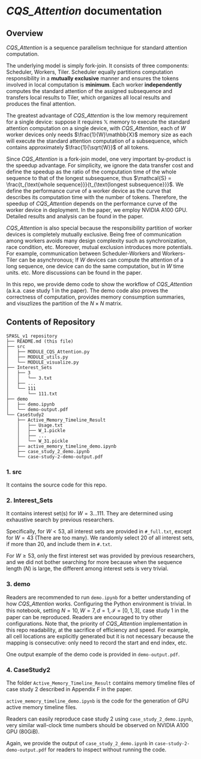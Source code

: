 # *CQS_Attention* documentation

## Overview
*CQS_Attention* is a sequence parallelism technique for standard attention computation. 

The underlying model is simply fork-join. It consists of three components: Scheduler, Workers, Tiler. Scheduler equally partitions computation responsibility in a **mutually exclusive** manner and ensures the tokens involved in local computation is **minimum**. Each worker **independently** computes the standard attention of the assigned subsequence and transfers local results to Tiler, which organizes all local results and produces the final attention. 

The greatest advantage of *CQS_Attention* is the low memory requirement for a single device: suppose it requires $\mathbb{X}$ memory to execute the standard attention computation on a single device, with *CQS_Attention*, each of $W$ worker devices only needs $\frac{1}{W}\mathbb{X}$ memory size as each will execute the standard attention computation of a subsequence, which contains approximately $\frac{1}{\sqrt{W}}$ of all tokens.  

Since *CQS_Attention* is a fork-join model, one very important by-product is the speedup advantage. For simplicity, we ignore the data transfer cost and define the speedup as the ratio of the computation time of the whole sequence to that of the longest subsequence, thus $\mathcal{S} = \frac{t_{\text{whole sequence}}}{t_{\text{longest subsequence}}}$. We define the performance curve of a worker device as the curve that describes its computation time with the number of tokens. Therefore, the speedup of *CQS_Attention* depends on the performance curve of the worker device in deployment. In the paper, we employ NVIDIA A100 GPU. Detailed results and analysis can be found in the paper.

*CQS_Attention* is also special because the responsibility partition of worker devices is completely mutually exclusive. Being free of communication among workers avoids many design complexity such as synchronization, race condition, etc. Moreover, mutual exclusion introduces more potentials. For example, communication between Scheduler-Workers and Workers-Tiler can be asynchronous; If $W$ devices can compute the attention of a long sequence, one device can do the same computation, but in $W$ time units. etc. More discussions can be found in the paper.

In this repo, we provide demo code to show the workflow of *CQS_Attention* (a.k.a. case study 1 in the paper). The demo code also proves the correctness of computation, provides memory consumption summaries, and visuzlizes the partition of the $N \times N$ matrix.

## Contents of Repository

```
SPASL_v1 repository
├── README.md (this file)
├── src
│   ├── MODULE_CQS_Attention.py
│   ├── MODULE_utils.py
│   └── MODULE_visualize.py
├── Interest_Sets
│   ├── 3
│   │   └── 3.txt
│   ├── ...
│   └── 111
│       └── 111.txt
├── demo
│   ├── demo.ipynb
│   └── demo-output.pdf
└── CaseStudy2
    ├── Active_Memory_Timeline_Result
    │   ├── Usage.txt
    │   ├── W_1.pickle
    │   ├── ...
    │   └── W_31.pickle
    ├── active_memory_timeline_demo.ipynb
    ├── case_study_2_demo.ipynb
    └── case-study-2-demo-output.pdf
```
### 1. src
It contains the source code for this repo.

### 2. Interest_Sets
It contains interest set(s) for $W=3\dots 111$. They are determined using exhaustive search by previous researchers.

Specifically, for $W<53$, all interest sets are provided in ```#_full.txt```, except for $W=43$ (There are too many). We randomly select $20$ of all interest sets, if more than $20$, and include them in ```#.txt```.

For $W\ge53$, only the first interest set was provided by previous researchers, and we did not bother searching for more because when the sequence length ($N$) is large, the different among interest sets is very trivial.

### 3. demo
Readers are recommended to run ```demo.ipynb``` for a better understanding of how *CQS_Attention* works. Configuring the Python environment is trivial. In this notebook, setting $N=10,W=7,d=1,\mathcal{I}=[0,1,3]$, case study 1 in the paper can be reproduced. Readers are encouraged to try other configurations. Note that, the priority of *CQS_Attention* implementation in this repo readability, at the sacrifice of efficiency and speed. For example, all cell locations are explicitly generated but it is not necessary because the mapping is consecutive: only need to record the start and end index, etc.

One output example of the demo code is provided in ```demo-output.pdf```.

### 4. CaseStudy2
The folder ```Active_Memory_Timeline_Result``` contains memory timeline files of case study 2 described in Appendix F in the paper.

```active_memory_timeline_demo.ipynb``` is the code for the generation of GPU active memory timeline files.

Readers can easily reproduce case study 2 using ```case_study_2_demo.ipynb```, very similar wall-clock time numbers should be observed on NVIDIA A100 GPU (80GiB).

Again, we provide the output of ```case_study_2_demo.ipynb``` in ```case-study-2-demo-output.pdf``` for readers to inspect without running the code.

